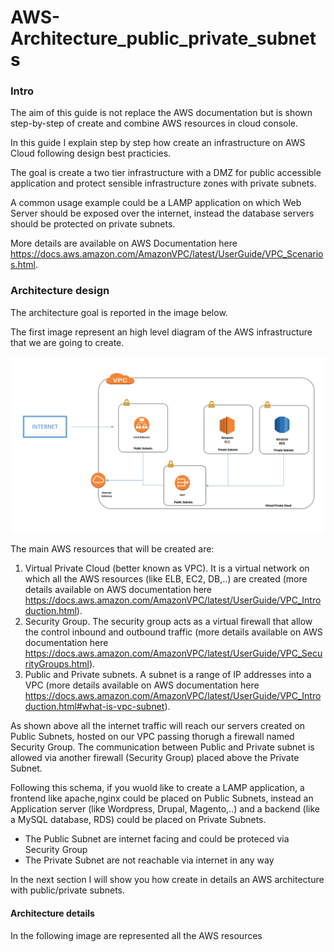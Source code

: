 # AWS-Architecture_public_private_subnets

### Intro

The aim of this guide is not replace the AWS documentation but is shown step-by-step of create and combine AWS resources in cloud console.

In this guide I explain step by step how create an infrastructure on AWS Cloud following design best practicies.

The goal is create a two tier infrastructure with a DMZ for public accessible application and protect sensible infrastructure zones with private subnets.

A common usage example could be a LAMP application on which Web Server should be exposed over the internet, instead the database servers should be protected on private subnets.

More details are available on AWS Documentation here https://docs.aws.amazon.com/AmazonVPC/latest/UserGuide/VPC_Scenarios.html.


### Architecture design

The architecture goal is reported in the image below.

The first image represent an high level diagram of the AWS infrastructure that we are going to create.

![alt text](https://github.com/emilianoangieri/AWS-Documentation/blob/master/AWS-Architecture_public_private_subnets/img/high_level_diagram.PNG)

The main AWS resources that will be created are:

1. Virtual Private Cloud (better known as VPC).
It is a virtual network on which all the AWS resources (like ELB, EC2, DB,..) are created (more details available on AWS documentation here https://docs.aws.amazon.com/AmazonVPC/latest/UserGuide/VPC_Introduction.html).
2. Security Group.
The security group acts as a virtual firewall that allow the control inbound and outbound traffic (more details available on AWS documentation here https://docs.aws.amazon.com/AmazonVPC/latest/UserGuide/VPC_SecurityGroups.html).
2. Public and Private subnets.
A subnet is a range of IP addresses into a VPC (more details available on AWS documentation here https://docs.aws.amazon.com/AmazonVPC/latest/UserGuide/VPC_Introduction.html#what-is-vpc-subnet).

As shown above all the internet traffic will reach our servers created on Public Subnets, hosted on our VPC passing thorugh a firewall named Security Group.
The communication between Public and Private subnet is allowed via another firewall (Security Group) placed above the Private Subnet.

Following this schema, if you wuold like to create a LAMP application, a frontend like apache,nginx could be placed on Public Subnets, instead an Application server (like Wordpress, Drupal, Magento,..) and a backend (like a MySQL database, RDS) could be placed on Private Subnets.

* The Public Subnet are internet facing and could be proteced via Security Group
* The Private Subnet are not reachable via internet in any way

In the next section I will show you how create in details an AWS architecture with public/private subnets.

#### Architecture details

In the following image are represented all the AWS resources

